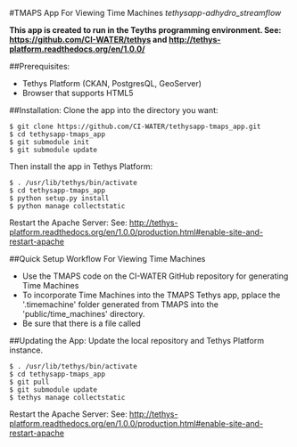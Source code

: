 #TMAPS App For Viewing Time Machines
*tethysapp-adhydro_streamflow*

**This app is created to run in the Teyths programming environment.
See: https://github.com/CI-WATER/tethys and http://tethys-platform.readthedocs.org/en/1.0.0/**

##Prerequisites:
- Tethys Platform (CKAN, PostgresQL, GeoServer)
- Browser that supports HTML5

##Installation:
Clone the app into the directory you want:
```
$ git clone https://github.com/CI-WATER/tethysapp-tmaps_app.git
$ cd tethysapp-tmaps_app
$ git submodule init
$ git submodule update
```
Then install the app in Tethys Platform:
```
$ . /usr/lib/tethys/bin/activate
$ cd tethysapp-tmaps_app
$ python setup.py install
$ python manage collectstatic

```
Restart the Apache Server:
See: http://tethys-platform.readthedocs.org/en/1.0.0/production.html#enable-site-and-restart-apache

##Quick Setup Workflow For Viewing Time Machines

- Use the TMAPS code on the CI-WATER GitHub repository for generating Time Machines
- To incorporate Time Machines into the TMAPS Tethys app, pplace the '.timemachine' folder generated from TMAPS into the 'public/time_machines' directory.
- Be sure that there is a file called


##Updating the App:
Update the local repository and Tethys Platform instance.
```
$ . /usr/lib/tethys/bin/activate
$ cd tethysapp-tmaps_app
$ git pull
$ git submodule update
$ tethys manage collectstatic
```
Restart the Apache Server:
See: http://tethys-platform.readthedocs.org/en/1.0.0/production.html#enable-site-and-restart-apache